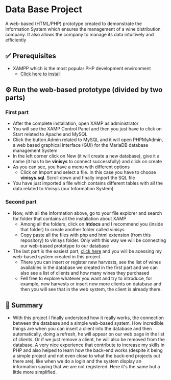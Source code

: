 # Data Base Project

A web-based (HTML/PHP) prototype created to demonstrate the Information System which ensures the management of a wine distribution company. It also allows the company to manage its data intuitively and efficiently

## ✅ Prerequisites

- XAMPP which is the most popular PHP development environment
   - [Click here to install](https://www.apachefriends.org/)

## ⚙️ Run the web-based prototype (divided by two parts)

### First part

- After the complete installation, open XAMP as administrator 
- You will see the XAMP Control Panel and then you just have to click on Start related to Apache and MySQL 
- Click the button Admin related to MySQL and it will open PHPMyAdmin, a web based graphical interface (GUI) for the MariaDB database management System
- In the left corner click on New (it will create a new database), give it a name (it has to be **vinisys** to connect successfully) and click on create
- As you can see, you have a menu with different options
   - Click on Import and select a file. In this case you have to choose **vinisys.sql**. Scroll down and finally import the SQL file
- You have just imported a file which contains different tables with all the data related to Vinisys (our Information System)

### Second part

- Now, with all the Information above, go to your file explorer and search for folder that contains all the installation about XAMP
   - Among all the folders, click on **htdocs** and I recommend you (inside that folder) to create another folder called vinisys
   - Copy paste all the files with php and html extension (from this repository) to vinisys folder. Only with this way we will be connecting our web-based prototype to our database
- The last part is the easiest part, [click here](http://localhost/vinisys/menu.html) and you will be acessing my web-based system created in this project
   - There you can insert or register new harvests, see the list of wines availables in the database we created in the first part and we can also see a list of clients and how many wines they purchased
   - Fell free to explore whatever you want and try to introduce, for example, new harvests or insert new more clients on database and then you will see that in the web system, the client is already there. 

## 📖 Summary

- With this project I finally understood how it really works, the connection between the database and a simple web-based system. How incredible things are when you can insert a client into the database and then automatically, doing a refresh, he will appear on our web page in the list of clients. Or if we just remove a client, he will also be removed from the database. A very nice experience that contribute to increase my skills in PHP and also helped to learn how the back-end works (despite it being a simple project and not even close to what the back-end projects out there are), like when we do a login and the system display an information saying that we are not registered. Here it's the same but a little more simplified.